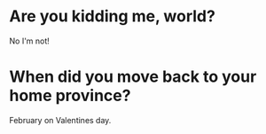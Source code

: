 # Are you kidding me, world?
No I'm not!

# When did you move back to your home province?
 
February on Valentines day.
